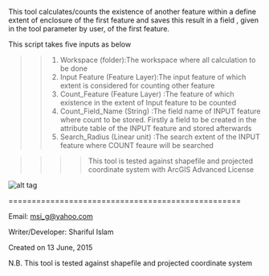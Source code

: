 This tool calculates/counts the existence of another feature within a define extent of enclosure of the first feature and saves this result in a field , given in the tool parameter by user, of the first feature.

This script takes five inputs as below

>>1. Workspace (folder):The workspace where all calculation to be done
>>2. Input Feature (Feature Layer):The input feature of which extent is considered for counting other feature
>>3. Count_Feature (Feature Layer) :The feature of which existence in the extent of Input feature to be counted
>>4. Count_Field_Name (String) :The field name of INPUT feature where count to be stored. Firstly a field to be created in the attribute table of the INPUT feature and stored afterwards
>>5. Search_Radius (Linear unit) :The search extent of the INPUT feature where COUNT feaure will be searched





>>>>This tool is tested against shapefile and projected coordinate system with ArcGIS Advanced License

![alt tag](http://imgur.com/L8XwCJ1)


==================================================

Email: msi_g@yahoo.com

Writer/Developer: Shariful Islam

Created on 13 June, 2015

N.B. This tool is tested against shapefile and projected coordinate system
